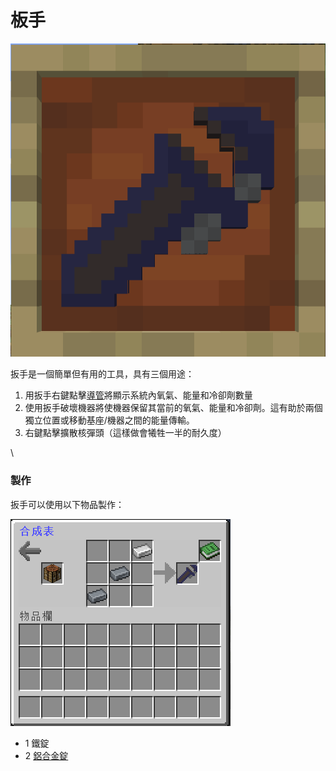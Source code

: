# 板手

![](<../.gitbook/assets/image (11).png>)

扳手是一個簡單但有用的工具，具有三個用途：

1. 用扳手右鍵點擊[導管](Conduit.md)將顯示系統內氧氣、能量和冷卻劑數量
2. 使用扳手破壞機器將使機器保留其當前的氧氣、能量和冷卻劑。這有助於兩個獨立位置或移動基座/機器之間的能量傳輸。
3. 右鍵點擊擴散核彈頭（這樣做會犧牲一半的耐久度）

\


### 製作

扳手可以使用以下物品製作：

![](<../.gitbook/assets/image (12).png>)

* 1 鐵錠
* 2 [鋁合金錠](aluminium-alloy-ingot.md)
